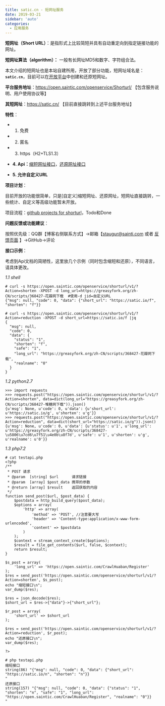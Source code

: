 ```yaml
---
title: satic.cn - 短网址服务
date: 2019-03-21
sidebar: 'auto'
categories:
  - 应用服务
---
```


**短网址（Short URL）**：是指形式上比较简短并具有自动重定向到指定链接功能的网址。

**短网址算法（algorithm）：** 一般有长网址MD5和数字、字符组合法。

本文介绍的短网址也是本站自建所用，开放了部分功能，短网址域名是：**`satic.cn`**，目前可以在[开放平台](https://open.saintic.com)中创建和还原短网址。

**平台服务地址**：<https://open.saintic.com/openservice/Shorturl/> 【包含服务说明、用户使用协议等】

**其短网址**：<https://satic.cn/> 【目前直接跳转到上述平台服务地址】

**特性**：

- 1. 免费

- 2. 匿名

- 3. https（H2+TLS1.3）

- **4\. Api：**[缩短网址接口](https://open.saintic.com/openapi#%E9%95%BF%E7%BD%91%E5%9D%80%E7%BC%A9%E7%9F%AD%E6%8E%A5%E5%8F%A3)，[还原网址接口](https://open.saintic.com/openapi#%E7%9F%AD%E7%BD%91%E5%9D%80%E8%BF%98%E5%8E%9F%E6%8E%A5%E5%8F%A3)

- **5\. 允许自定义URL**

**项目计划**：

目前开放的功能很简单，只是\[自定义\]缩短网址、还原网址，短网址直接跳转，一些统计、自定义等高级功能暂未开放。

项目流程：[github projects for shorturl](https://github.com/users/staugur/projects/3)，Todo和Done

**问题反馈或功能建议**：

按照优先级：QQ群【博客右侧联系方式】->邮箱【[staugur\@sainti.com](mailto:staugur@saintic.com) 或者 [反馈页面](https://passport.saintic.com/feedback.html) 】->GitHub->评论

**接口示例**：

考虑到Api文档的简陋性，这里放几个示例（同时包含缩短和还原），不同语言，请具体更改。

_1.1 shell_

```
# curl -s https://open.saintic.com/openservice/shorturl/v1/?Action=shorten -XPOST -d long_url=https://greasyfork.org/zh-CN/scripts/368427-花瓣网下载  #使用-d jid=自定义URL
{"msg": null, "code": 0, "data": {"short_url": "https://satic.io/f", "shorten": "f"}}

# curl -s https://open.saintic.com/openservice/shorturl/v1/?Action=reduction -XPOST -d short_url=https://satic.io/f |jq
{
  "msg": null,
  "code": 0,
  "data": {
    "status": "1",
    "shorten": "f",
    "safe": "1",
    "long_url": "https://greasyfork.org/zh-CN/scripts/368427-花瓣网下载",
    "realname": "0"
  }
}
```

_1.2 python2.7_

```
>>> import requests
>>> requests.post("https://open.saintic.com/openservice/shorturl/v1/?Action=shorten", data=dict(long_url="https://greasyfork.org/zh-CN/scripts/368427-堆糖网下载")).json()
{u'msg': None, u'code': 0, u'data': {u'short_url': u'https://satic.io/g', u'shorten': u'g'}}
>>> requests.post("https://open.saintic.com/openservice/shorturl/v1/?Action=reduction", data=dict(short_url="https://satic.io/g")).json()
{u'msg': None, u'code': 0, u'data': {u'status': u'1', u'long_url': u'https://greasyfork.org/zh-CN/scripts/368427-\u5806\u7cd6\u7f51\u4e0b\u8f7d', u'safe': u'1', u'shorten': u'g', u'realname': u'0'}}
```

_1.3 php7.2_

```
# cat testapi.php 
<?php
/**
 * POST 请求
 * @param  [string] $url      请求链接
 * @param  [array] $post_data 携带的参数
 * @return [array] $result    返回获取的内容
 */
function send_post($url, $post_data) {
    $postdata = http_build_query($post_data);
    $options = array(
        'http' => array(
            'method' => 'POST', //注意要大写
            'header' => 'Content-type:application/x-www-form-urlencoded',
            'content' => $postdata
        )
    );
    $context = stream_context_create($options);
    $result = file_get_contents($url, false, $context);
    return $result;
}

$s_post = array(
    'long_url' => 'https://open.saintic.com/CrawlHuaban/Register'
);
$res = send_post('https://open.saintic.com/openservice/shorturl/v1/?Action=shorten', $s_post);
echo "缩短接口\n";
var_dump($res);

$res = json_decode($res);
$short_url = $res->{"data"}->{"short_url"};

$r_post = array(
    'short_url' => $short_url
);

$res = send_post('https://open.saintic.com/openservice/shorturl/v1/?Action=reduction', $r_post);
echo "还原接口\n";
var_dump($res);

?>

# php testapi.php 
缩短接口
string(86) "{"msg": null, "code": 0, "data": {"short_url": "https://satic.io/n", "shorten": "n"}}
"
还原接口
string(157) "{"msg": null, "code": 0, "data": {"status": "1", "shorten": "n", "safe": "1", "long_url": "https://open.saintic.com/CrawlHuaban/Register", "realname": "0"}}
"
```
